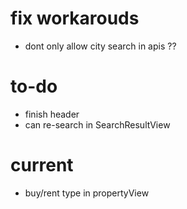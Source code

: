 # fix workarouds
- dont only allow city search in apis ??

# to-do
- finish header
- can re-search in SearchResultView

# current
- buy/rent type in propertyView
